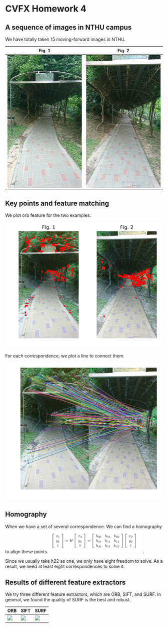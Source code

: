 # CVFX Homework 4

## A sequence of images in NTHU campus
We have totally taken 15 moving-forward images in NTHU.

|Fig. 1|Fig. 2|
|-----------|------------|
|<img src='src/DSC01.JPG' width="300">|<img src='src/DSC02.JPG' width="300">|

## Key points and feature matching
We plot orb feature for the two examples.

<img src='src/feat.png' width="600">

For each correspondence, we plot a line to connect them.

<img src='src/match.png' width="600">

## Homography
When we have a set of several correspondence. We can find a homography to align these points.
<img src='src/homography.png' width="300">.

Since we usually take h22 as one, we only have eight freedom to solve. As a result, we need at least eight correspondences to solve it.

## Results of different feature extractors
We try three different feature extractors, which are ORB, SIFT, and SURF. In general, we found the quality of SURF is the best and robust.

|ORB|SIFT|SURF|
|---|---|---|
|<img src='src/orb.gif' width="300">|<img src='src/sift.gif' width="300">|<img src='src/surf.gif' width="300">
